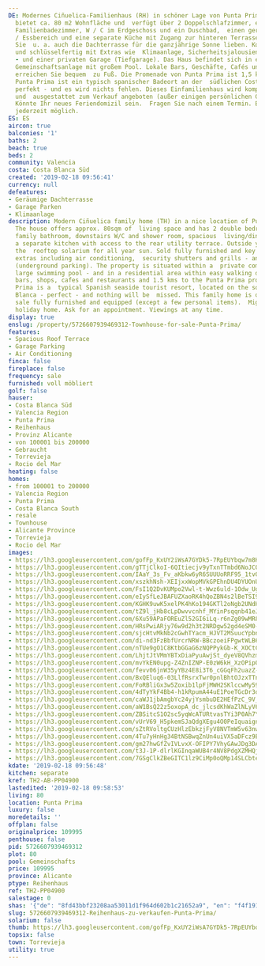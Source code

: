 ```yaml
---
DE: Modernes Ciñuelica-Familienhaus (RH) in schöner Lage von Punta Prima. Das Haus
  bietet ca. 80 m2 Wohnfläche und  verfügt über 2 Doppelschlafzimmer, ein komplettes
  Familienbadezimmer, W / C im Erdgeschoss und ein Duschbad,  einen geräumigen Wohn-
  / Essbereich und eine separate Küche mit Zugang zur hinteren Terrasse. Draußen werden
  Sie  u. a. auch die Dachterrasse für die ganzjährige Sonne lieben. Komplett möbliert
  und schlüsselfertig mit Extras wie  Klimaanlage, Sicherheitsjalousien und Gittern
  - und einer privaten Garage (Tiefgarage). Das Haus befindet sich in einer  privaten
  Gemeinschaftsanlage mit großem Pool. Lokale Bars, Geschäfte, Cafés und Restaurants
  erreichen Sie bequem  zu Fuß. Die Promenade von Punta Prima ist 1,5 km entfernt.
  Punta Prima ist ein typisch spanischer Badeort an der  südlichen Costa Blanca -
  perfekt - und es wird nichts fehlen. Dieses Einfamilienhaus wird komplett möbliert
  und  ausgestattet zum Verkauf angeboten (außer einigen persönlichen Gegenständen).
  Könnte Ihr neues Feriendomizil sein.  Fragen Sie nach einem Termin. Besichtigungen
  jederzeit möglich.
ES: ES
aircon: true
balconies: '1'
baths: 2
beach: true
beds: 2
community: Valencia
costa: Costa Blanca Süd
created: '2019-02-18 09:56:41'
currency: null
defeatures:
- Geräumige Dachterrasse
- Garage Parken
- Klimaanlage
description: Modern Ciñuelica family home (TH) in a nice location of Punta Prima.
  The house offers approx. 80sqm of  living space and has 2 double bedrooms, full
  family bathroom, downstairs W/C and shower room, spacious  living/dining area and
  a separate kitchen with access to the rear utility terrace. Outside you will love
  the  rooftop solarium for all year sun. Sold fully furnished and key ready with
  extras including air conditioning,  security shutters and grills - and private garage
  (underground parking). The property is situated within a  private community with
  large swimming pool - and in a residential area within easy walking distance to  local
  bars, shops, cafes and restaurants and 1.5 kms to the Punta Prima promenade. Punta
  Prima is a  typical Spanish seaside tourist resort, located on the southern Costa
  Blanca - perfect - and nothing will be  missed. This family home is offered for
  sale fully furnished and equipped (except a few personal items).  Might be your
  holiday home. Ask for an appointment. Viewings at any time.
display: true
enslug: /property/5726607939469312-Townhouse-for-sale-Punta-Prima/
features:
- Spacious Roof Terrace
- Garage Parking
- Air Conditioning
finca: false
fireplace: false
frequency: sale
furnished: voll möbliert
golf: false
hauser:
- Costa Blanca Süd
- Valencia Region
- Punta Prima
- Reihenhaus
- Provinz Alicante
- von 100001 bis 200000
- Gebraucht
- Torrevieja
- Rocio del Mar
heating: false
homes:
- from 100001 to 200000
- Valencia Region
- Punta Prima
- Costa Blanca South
- resale
- Townhouse
- Alicante Province
- Torrevieja
- Rocio del Mar
images:
- https://lh3.googleusercontent.com/gofFp_KxUY2iWsA7GYDk5-7RpEUYbqw7m8H-_hnqEQ9P4UfWu5F0GxfySjwxN3ceSRmFEOdP4hVOHc7fhWbP=w640-rj-e30-l100
- https://lh3.googleusercontent.com/gTTjClkoI-6QItiecjv9yTxnTTmbd6NoJCQ-m92DMXlJwJnPwyvsp_64vxVkApCluvUhEqDDLHVH5DgbkIS4OA=w640-rj-e30-l100
- https://lh3.googleusercontent.com/IAaY_3s_Fv_aKbkw6yR6SUUUoRRF95_1tvOZTOd_WzNQnWVIu50qV7FlrTFcGSLlhwHCe66QNesUl4Hg2ngL=w640-rj-e30-l100
- https://lh3.googleusercontent.com/xszkhNsh-XEIjxxWopMVkGPEhnDU4DYUOnU90y624eVjBvRsVFn9hB9NauDKY-1WqQa6dZ1rft2D0Bc8EGnw=w640-rj-e30-l100
- https://lh3.googleusercontent.com/FsI1Q2DvKUMpo2Vwl-t-Wwz6uld-1Odw_UgS9LhTkXWNoeul6QFF_s7ulVSrqwbcR7VybiXw7s1szNlu984l=w640-rj-e30-l100
- https://lh3.googleusercontent.com/eIySfLeJBAFUZXaoRK4hQoZBN4s2lBeTSI9RY7O1QsbJHZ12hIGHLCzcjp7Q3z4gnvUEeFJ614VkjDxThESD=w640-rj-e30-l100
- https://lh3.googleusercontent.com/KGHK9uwK5xelPK4hKo194GKTl2oNgb2UNdHE_BtZh7LFGJvG6PWvdfDnoRA05_WA3GR6pS4653CKrG-O8Emi=w640-rj-e30-l100
- https://lh3.googleusercontent.com/tZ9l_jHb8cLpDwvvcnhf_MYinPsqqnb41eJuN9RyS7lPR8aeGzx_YLhRxrUrR0p0dB_GSMH6HWy0yxFmfWH_=w640-rj-e30-l100
- https://lh3.googleusercontent.com/6Xu59APaFOREuZl52GI6iLq-r6nZg09wMR88NmsipJ2HSsrmgYKGE9RArWKD_cG3T4ZvmdXiw_KD8XypgYM=w640-rj-e30-l100
- https://lh3.googleusercontent.com/HRsPwiARjy76w9d2h3t2NRDgw52gd4eSM0-1pBv4dbP4I7Kr3-3puix2-jPV4_1I1hjW25kgxCAfoZALuPyuoA=w640-rj-e30-l100
- https://lh3.googleusercontent.com/sjcHtvMkNb2cGwhTYacm_HJVT2MSuucYpbnYyDyEifl5VjTgVqQ5TxJpQsf2WiNSFhNI8AUtvpns97tVwy2pEQ=w640-rj-e30-l100
- https://lh3.googleusercontent.com/di-nd3FzBbfUrcrNRW-BBczoeiFPgwtWLB6F6HwsE7Et4EUoXOfxgbAWwei2c-uPuK2oWxokHNfaX2MWoO1H=w640-rj-e30-l100
- https://lh3.googleusercontent.com/nTUe9gO1C8KtbGGaG6zNQPPykGb-K_XOCtCMhL7_GoymbNXRi9FzQVIguYV_aNQ1vLnRZy7VJAe8SDmt1O_F=w640-rj-e30-l100
- https://lh3.googleusercontent.com/LhjtJtVMmYBTxDiaPyuAwjSt_dyeV8QVhzmuF01RaYyepH0EM3frcNpEb334p4Bxp5MO5qCtrwsL-KcXimm2=w640-rj-e30-l100
- https://lh3.googleusercontent.com/mvYkEN0upg-Z4ZnIZNP-E0zW6kH_XzOPipO_oo69JLGMlKtGFihwKBviLZ-QoA8LW8w3WbK1QJbAunIFT3uFGQ=w640-rj-e30-l100
- https://lh3.googleusercontent.com/fevv06jnW35yYBz4E8i3T6_cGGqFh2uazZ-QdJ9Ls0M3w4fgxGlWVkfT-bln1nX2ACdZOlWVqP8vyDi9gjO9=w640-rj-e30-l100
- https://lh3.googleusercontent.com/BxQEluq6-03LlfRsrxTwr0pnlBhtOJzxTTnYKQ60A4DZGW7FDG8ntXdA_O_NUuHeJ07o4zt4277Ot7gJx_DB=w640-rj-e30-l100
- https://lh3.googleusercontent.com/FoRBliGx3w5Zoxib1lpFjMWH2SKlccwMy59FGlqr8EPJSvOJtqW3iEuWYnKyLBeRVjFhvSbEkYqtgqUqI7g=w640-rj-e30-l100
- https://lh3.googleusercontent.com/4dTyYkF4Bb4-h1kRpumA44uE1PoeTGcDr3dyKk3njLBTeFIgAm0Yc1G0rdxq0hr8XYHQ3qGkqYic_AEYPr-_=w640-rj-e30-l100
- https://lh3.googleusercontent.com/caWJ1jbAmgbYc24yjYsmbuDE2HEfPzC_9V_DQZJGDMgijo-jfbjtS3IAhD9RZQK8wVhRnhgMES6W0Qc5BzsvwA=w640-rj-e30-l100
- https://lh3.googleusercontent.com/aW1BsQ22z5oxopA_dc_jlcsdKhWaZlNLyV6rsyRYRrVyFrqJTDzKxrLYkMHwgWYG9ONrgji2SafjjA8sW6Bi=w640-rj-e30-l100
- https://lh3.googleusercontent.com/ZBSitcS1O2sc5yqWcATURtvasTYi3P0Ah7YjeOuYy3s6OJyo3fkxZbLWVt7PoSF_kvlqR7NB-SKX1mvOg9WQ=w640-rj-e30-l100
- https://lh3.googleusercontent.com/vUrV69_H5pkemSJaQdgXEgu4O0PeIquaignM9HTnmvX7r_Tze6hctDCVKVENMXDrVsfWDOMwerT0s2adVFP8=w640-rj-e30-l100
- https://lh3.googleusercontent.com/sZtRVoltgCUzHlzEbkzjFyV8NVTmW5v63nwGjZwk4vu96beIpifXCf3e7fWlSaMJ7uUB6Xt1-cMqjaK7FTL6=w640-rj-e30-l100
- https://lh3.googleusercontent.com/4Tu7yHnHg34BtNSBwqZnUn4uiVX5aDFcz9EC7hPEUr-8qh9V5zvLhrTwwT-P-OEezUz8iBpzo3DHBCHGg1mR=w640-rj-e30-l100
- https://lh3.googleusercontent.com/gm27hwGfZvIVLvxX-OFIPY7VhyGAwJDg3DAIn0nXMxFMue_CgsStQsmo29S7jWi5rR6rmbzZOnZdWNprpndZzQ=w640-rj-e30-l100
- https://lh3.googleusercontent.com/t3J-1P-dlrlKGInqaWUB4r4NV8PdgXZMHQjtfsIjmTbQuzk5gWi0iCAWJAeNVjqiKQ8usCKbAqkK7gM_oP-H=w640-rj-e30-l100
- https://lh3.googleusercontent.com/7GSgClkZBeGITC1lz9CiMp0oQMp14SLCbtevEb2wZPeLXX2WZSJwcayUPSwb_LZ5AflUYfLTisGtTfTSmBk9=w640-rj-e30-l100
kdate: '2019-02-18 09:56:48'
kitchen: separate
kref: TH2-AB-PP04900
lastedited: '2019-02-18 09:58:53'
living: 80
location: Punta Prima
luxury: false
moredetails: ''
offplan: false
originalprice: 109995
penthouse: false
pid: 5726607939469312
plot: 80
pool: Gemeinschafts
price: 109995
province: Alicante
ptype: Reihenhaus
ref: TH2-PP04900
salestage: 0
shas: '{"de": "8fd43bbf23208aa53011d1f964d602b1c21652a9", "en": "f4f19135fad9da4c518c18f983bd4ded720674d4"}'
slug: 5726607939469312-Reihenhaus-zu-verkaufen-Punta-Prima/
solarium: false
thumb: https://lh3.googleusercontent.com/gofFp_KxUY2iWsA7GYDk5-7RpEUYbqw7m8H-_hnqEQ9P4UfWu5F0GxfySjwxN3ceSRmFEOdP4hVOHc7fhWbP=w400-h240-n-rj-e30-l100
topsix: false
town: Torrevieja
utility: true
---
```

